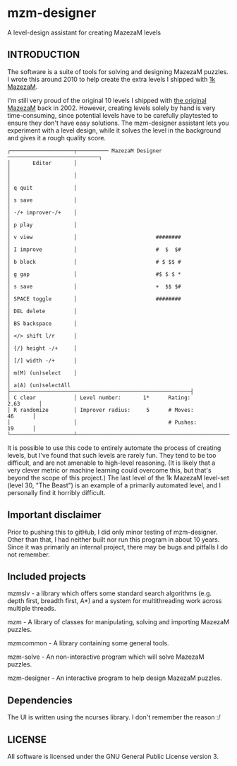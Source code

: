 # mzm-designer
A level-design assistant for creating MazezaM levels

## INTRODUCTION

The software is a suite of tools for solving and designing MazezaM puzzles. 
I wrote this around 2010 to help create the extra levels I shipped with
[1k MazezaM](https://github.com/Malcohol/1kMazezaM).

I'm still very proud of the original 10 levels I shipped with [the original MazezaM](https://github.com/Malcohol/ZXMazezaM) back in 2002.
However, creating levels solely by hand is very time-consuming, since potential levels have to be carefully playtested to ensure they don't have easy solutions.
The mzm-designer assistant lets you experiment with a level design, while it solves the level in the background and gives it a rough quality score.

```
┌────────────────────┬────────── MazezaM Designer ─────────────────────────────┐
│       Editor       │                                                         │
│                    │                                                         │
│ q quit             │                                                         │
│ s save             │                                                         │
│ -/+ improver-/+    │                                                         │
│ p play             │                                                         │
│ v view             │                         ########                        │
│ I improve          │                         #  $  $#                        │
│ b block            │                         # $ $$ #                        │
│ g gap              │                         #$ $ $ *                        │
│ s save             │                         +  $$ $#                        │
│ SPACE toggle       │                         ########                        │
│ DEL delete         │                                                         │
│ BS backspace       │                                                         │
│ </> shift l/r      │                                                         │
│ {/} height -/+     │                                                         │
│ [/] width -/+      │                                                         │
│ m(M) (un)select    │                                                         │
│ a(A) (un)selectAll ├─────────────────────────────────────────────────────────┤
│ C clear            │ Level number:       1*      Rating:           2.63      │
│ R randomize        │ Improver radius:     5      # Moves:            46      │
│                    │                             # Pushes:           19      │
└────────────────────┴─────────────────────────────────────────────────────────┘
```

It is possible to use this code to entirely automate the process of creating levels, but I've found that such levels are rarely fun. 
They tend to be too difficult, and are not amenable to high-level reasoning.
(It is likely that a very clever metric or machine learning could overcome this, but that's beyond the scope of this project.)
The last level of the 1k MazezaM level-set (level 30, "The Beast") is an example of a primarily automated level, and I personally find it horribly difficult.

## Important disclaimer

Prior to pushing this to gitHub, I did only minor testing of mzm-designer.
Other than that, I had neither built nor run this program in about 10 years.
Since it was primarily an internal project, there may be bugs and pitfalls I do not remember.

## Included projects

mzmslv - a library which offers some standard search algorithms (e.g.
  depth first, breadth first, A*) and a system for multithreading work
  across multiple threads.

mzm - A library of classes for manipulating, solving and importing
  MazezaM puzzles.

mzmcommon - A library containing some general tools.

mzm-solve - An non-interactive program which will solve MazezaM puzzles.

mzm-designer - An interactive program to help design MazezaM puzzles.

## Dependencies

The UI is written using the ncurses library.
I don't remember the reason :/

## LICENSE

All software is licensed under the GNU General Public License version 3.
